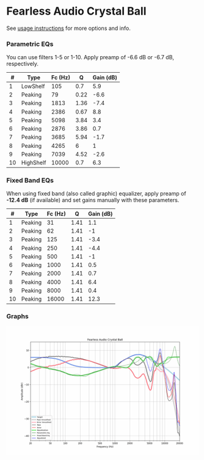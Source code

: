 # Fearless Audio Crystal Ball
See [usage instructions](https://github.com/jaakkopasanen/AutoEq#usage) for more options and info.

### Parametric EQs
You can use filters 1-5 or 1-10. Apply preamp of -6.6 dB or -6.7 dB, respectively.

|   # | Type      |   Fc (Hz) |    Q |   Gain (dB) |
|-----|-----------|-----------|------|-------------|
|   1 | LowShelf  |       105 | 0.7  |         5.9 |
|   2 | Peaking   |        79 | 0.22 |        -6.6 |
|   3 | Peaking   |      1813 | 1.36 |        -7.4 |
|   4 | Peaking   |      2386 | 0.67 |         8.8 |
|   5 | Peaking   |      5098 | 3.84 |         3.4 |
|   6 | Peaking   |      2876 | 3.86 |         0.7 |
|   7 | Peaking   |      3685 | 5.94 |        -1.7 |
|   8 | Peaking   |      4265 | 6    |         1   |
|   9 | Peaking   |      7039 | 4.52 |        -2.6 |
|  10 | HighShelf |     10000 | 0.7  |         6.3 |

### Fixed Band EQs
When using fixed band (also called graphic) equalizer, apply preamp of **-12.4 dB** (if available) and set gains manually with these parameters.

|   # | Type    |   Fc (Hz) |    Q |   Gain (dB) |
|-----|---------|-----------|------|-------------|
|   1 | Peaking |        31 | 1.41 |         1.1 |
|   2 | Peaking |        62 | 1.41 |        -1   |
|   3 | Peaking |       125 | 1.41 |        -3.4 |
|   4 | Peaking |       250 | 1.41 |        -4.4 |
|   5 | Peaking |       500 | 1.41 |        -1   |
|   6 | Peaking |      1000 | 1.41 |         0.5 |
|   7 | Peaking |      2000 | 1.41 |         0.7 |
|   8 | Peaking |      4000 | 1.41 |         6.4 |
|   9 | Peaking |      8000 | 1.41 |         0.4 |
|  10 | Peaking |     16000 | 1.41 |        12.3 |

### Graphs
![](./Fearless%20Audio%20Crystal%20Ball.png)
